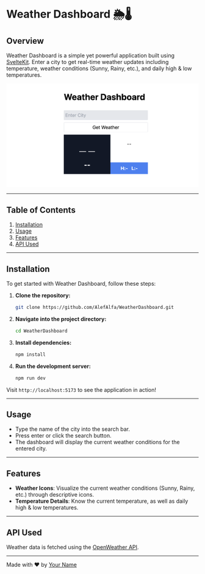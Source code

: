 # Weather Dashboard 🌦️🌡️

## Overview

Weather Dashboard is a simple yet powerful application built using [SvelteKit](https://kit.svelte.dev/). Enter a city to get real-time weather updates including temperature, weather conditions (Sunny, Rainy, etc.), and daily high & low temperatures.

![Weather Dashboard Screenshot](./screenshot3.png)

---

## Table of Contents

1. [Installation](#installation)
2. [Usage](#usage)
3. [Features](#features)
4. [API Used](#api-used)

---

## Installation

To get started with Weather Dashboard, follow these steps:

1. **Clone the repository:**

    ```bash
    git clone https://github.com/AlefAlfa/WeatherDashboard.git
    ```

2. **Navigate into the project directory:**

    ```bash
    cd WeatherDashboard
    ```

3. **Install dependencies:**

    ```bash
    npm install
    ```

4. **Run the development server:**

    ```bash
    npm run dev
    ```

Visit `http://localhost:5173` to see the application in action!

---

## Usage

- Type the name of the city into the search bar.
- Press enter or click the search button.
- The dashboard will display the current weather conditions for the entered city.

---

## Features

- **Weather Icons**: Visualize the current weather conditions (Sunny, Rainy, etc.) through descriptive icons.
- **Temperature Details**: Know the current temperature, as well as daily high & low temperatures.

---

## API Used

Weather data is fetched using the [OpenWeather API](https://openweathermap.org/api).

---

Made with ❤️ by [Your Name](https://yourwebsite.com)
